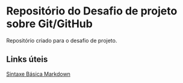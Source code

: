 # Repositório do Desafio de projeto sobre Git/GitHub
Repositório criado para o desafio de projeto.

## Links úteis
[Sintaxe Básica Markdown](HTTPS://www.markdownguide.org/basic-syntax/)
